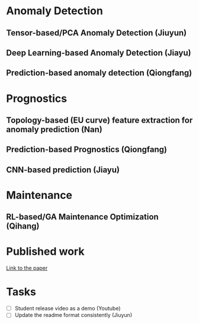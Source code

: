 # Anomaly Detection
## Tensor-based/PCA Anomaly Detection (Jiuyun)
## Deep Learning-based Anomaly Detection (Jiayu)
## Prediction-based anomaly detection (Qiongfang)

# Prognostics
## Topology-based (EU curve) feature extraction for anomaly prediction (Nan)
## Prediction-based Prognostics (Qiongfang)
## CNN-based prediction (Jiayu)

# Maintenance 
## RL-based/GA Maintenance Optimization (Qihang)

# Published work
[Link to the paper](https://www.sciencedirect.com/science/article/pii/S0950705122011364?casa_token=VAB19IroSXcAAAAA:v0Hs1S2KSTOx-0CoOG2OQr3gpAamILYqTnYyXpXwaScbT0ToXild1vLwLgv_0k9lP7A_cZoUuw)
# Tasks
- [ ] Student release video as a demo (Youtube)
- [ ] Update the readme format consistently (Jiuyun)
